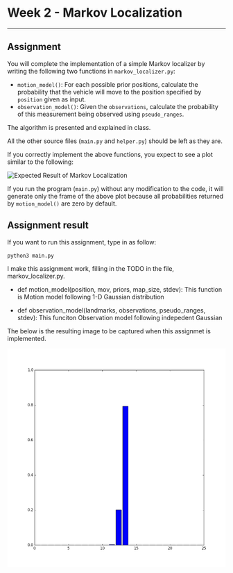 # Week 2 - Markov Localization

---

[//]: # (Image References)
[plot]: ./markov.gif

## Assignment

You will complete the implementation of a simple Markov localizer by writing the following two functions in `markov_localizer.py`:

* `motion_model()`: For each possible prior positions, calculate the probability that the vehicle will move to the position specified by `position` given as input.
* `observation_model()`: Given the `observations`, calculate the probability of this measurement being observed using `pseudo_ranges`.

The algorithm is presented and explained in class.

All the other source files (`main.py` and `helper.py`) should be left as they are.

If you correctly implement the above functions, you expect to see a plot similar to the following:

![Expected Result of Markov Localization][plot]

If you run the program (`main.py`) without any modification to the code, it will generate only the frame of the above plot because all probabilities returned by `motion_model()` are zero by default.



## Assignment result 

If you want to run this assignment, type in as follow:

```
python3 main.py
```

I make this assignment work, filling in the TODO in the file, markov_localizer.py. 

- def motion_model(position, mov, priors, map_size, stdev): This function is Motion model following 1-D Gaussian distribution

- def observation_model(landmarks, observations, pseudo_ranges, stdev): This funciton Observation model following indepedent Gaussian

The below is the resulting image to be captured when this assignmet is implemented.

![](https://github.com/hyunyoung2/vehicle-intelligence-2021/blob/master/code/week-2/markov_localization.png?raw=true)
